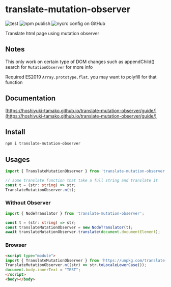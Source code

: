 # translate-mutation-observer

![test](https://github.com/hoshiyuki-tamako/translate-mutation-observer/workflows/test/badge.svg)
![npm publish](https://github.com/hoshiyuki-tamako/translate-mutation-observer/workflows/npm%20publish/badge.svg)
![nycrc config on GitHub](https://img.shields.io/nycrc/hoshiyuki-tamako/translate-mutation-observer?config=.nycrc&preferredThreshold=branches)

Translate html page using mutation observer

## Notes

This only work on certain type of DOM changes such as appendChild() search for `MutationObserver` for more info

Required ES2019 `Array.prototype.flat`. you may want to polyfill for that function

## Documentation

[https://hoshiyuki-tamako.github.io/translate-mutation-observer/guide/](https://hoshiyuki-tamako.github.io/translate-mutation-observer/guide/)

## Install

```bash
npm i translate-mutation-observer
```

## Usages

```ts
import { TranslateMutationObserver } from 'translate-mutation-observer';

// some translate function that take a full string and translate it
const t = (str: string) => str;
TranslateMutationObserver.n(t);
```

### Without Observer

```ts
import { NodeTranslator } from 'translate-mutation-observer';

const t = (str: string) => str;
const translateMutationObserver = new NodeTranslator(t);
await translateMutationObserver.translate(document.documentElement);
```

### Browser

```html
<script type="module">
import { TranslateMutationObserver } from 'https://unpkg.com/translate-mutation-observer@^1/dist/index.js';
TranslateMutationObserver.n((str) => str.toLocaleLowerCase());
document.body.innerText = "TEST";
</script>
<body></body>
```
